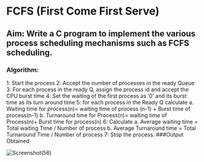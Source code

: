 # FCFS (First Come First Serve)
## Aim: Write a C program to implement the various process scheduling mechanisms such as FCFS scheduling.
### Algorithm:
1: Start the process
2: Accept the number of processes in the ready Queue
3: For each process in the ready Q, assign the process id and accept the CPU burst time
4: Set the waiting of the first process as ‘0’ and its burst time as its turn around time
5: for each process in the Ready Q calculate
  a. Waiting time for process(n)= waiting time of process (n-1) + Burst time of process(n-1)
  b. Turnaround time for Process(n)= waiting time of Process(n)+ Burst time for process(n)
6: Calculate
  a. Average waiting time = Total waiting Time / Number of process
  b. Average Turnaround time = Total Turnaround Time / Number of process
7: Stop the process.
###Output Obtained

![Screenshot(56)](filename.png)
